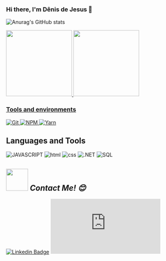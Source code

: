 ### Hi there, I'm Dênis de Jesus 👋


![Anurag's GitHub stats](https://github-readme-stats.vercel.app/api?username=DenisJesusBatista&show_icons=true&theme=radical)
<div>
  <a href="https://github.com/DenisJesusBatista">
  <img height="180em" src="https://github-readme-stats.vercel.app/api?username=DenisJesusBatista&show_icons=true&theme=dracula&include_all_commits=true&count_private=true"/>
  <img height="180em" src="https://github-readme-stats.vercel.app/api/top-langs/?username=DenisJesusBatista&layout=compact&langs_count=7&theme=dracula"/>
</div>


### Tools and environments

<!-- GIT -->
<a href="#">
      <img alt="Git" src="https://img.shields.io/badge/Git-F05032.svg?style=for-the-badge&logo=git&logoColor=white" />
</a>
<!-- NPM -->
<a href="#">
      <img alt="NPM" src="https://img.shields.io/badge/NPM-CB3837.svg?style=for-the-badge&logo=npm&logoColor=white" />
</a>
<!-- YARN -->
<a href="#">
      <img alt="Yarn" src="https://img.shields.io/badge/Yarn-2C8EBB.svg?style=for-the-badge&logo=yarn&logoColor=white" />
</a>

## Languages and Tools
![JAVASCRIPT](https://img.shields.io/badge/JavaScript-323330?style=for-the-badge&logo=javascript&logoColor=F7DF1E)
![html](https://img.shields.io/badge/HTML5-E34F26?style=for-the-badge&logo=html5&logoColor=white)
![css](https://img.shields.io/badge/CSS3-1572B6?style=for-the-badge&logo=css3&logoColor=white)
![.NET](https://img.shields.io/badge/.NET-000000?style=for-the-badge&logo=.net&logoColor=white)
![SQL](https://img.shields.io/badge/SQL-1572B6?style=for-the-badge&logo=sql&logoColor=white)

## <img src="https://media.giphy.com/media/LnQjpWaON8nhr21vNW/giphy.gif" width="60"> <em><b>Contact Me!</b> 😊</em>
[![Linkedin Badge](https://img.shields.io/badge/-Linkedin-blue?style=flat-square&logo=Linkedin&logoColor=white&link=https://www.linkedin.com/dênis-jesus-a15a9a35/)](https://www.linkedin.com/in/dênis-jesus-a15a9a35) 
[![Gmail Badge](https://img.shields.io/badge/-Gmail-c14438?style=flat-square&logo=Gmail&logoColor=white&link=mailto:dênis-jesus-a15a9a35/@gmail.com)](mailto:dênis-jesus-a15a9a35/@gmail.com)


<!--
**DenisJesusBatista/DenisJesusBatista** is a ✨ _special_ ✨ repository because its `README.md` (this file) appears on your GitHub profile.

Here are some ideas to get you started:

- 🔭 I’m currently working on ...
- 🌱 I’m currently learning ...
- 👯 I’m looking to collaborate on ...
- 🤔 I’m looking for help with ...
- 💬 Ask me about ...
- 📫 How to reach me: ...
- 😄 Pronouns: ...
- ⚡ Fun fact: ...
- [![GitHub Streak](https://github-readme-streak-stats.herokuapp.com/?user=DenisJesusBatista)](https://git.io/streak-stats)


-->
